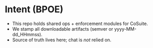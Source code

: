 # Intent (BPOE)
- This repo holds shared ops + enforcement modules for CoSuite.
- We stamp all downloadable artifacts (semver or yyyy-MM-dd_HHmmss).
- Source of truth lives here; chat is *not* relied on.


